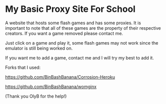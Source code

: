 # My Basic Proxy Site For School
A website that hosts some flash games and has some proxies.
It is important to note that all of these games are the property of their respective creators.
If you want a game removed please contact me.

Just click on a game and play it, some flash games may not work since the emulator is still being worked on.

If you want me to add a game, contact me and I will try my best to add it.

Forks that I used: 

https://github.com/BinBashBanana/Corrosion-Heroku

https://github.com/BinBashBanana/womginx

(Thank you OlyB for the help!)
